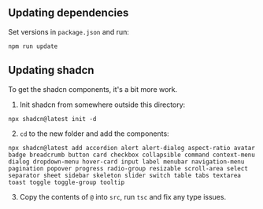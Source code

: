 ## Updating dependencies

Set versions in `package.json` and run:

```
npm run update
```

## Updating shadcn

To get the shadcn components, it's a bit more work.

1. Init shadcn from somewhere outside this directory:

```
npx shadcn@latest init -d
```

2. `cd` to the new folder and add the components:

```
npx shadcn@latest add accordion alert alert-dialog aspect-ratio avatar badge breadcrumb button card checkbox collapsible command context-menu dialog dropdown-menu hover-card input label menubar navigation-menu pagination popover progress radio-group resizable scroll-area select separator sheet sidebar skeleton slider switch table tabs textarea toast toggle toggle-group tooltip
```

3. Copy the contents of `@` into `src`, run `tsc` and fix any type issues.
